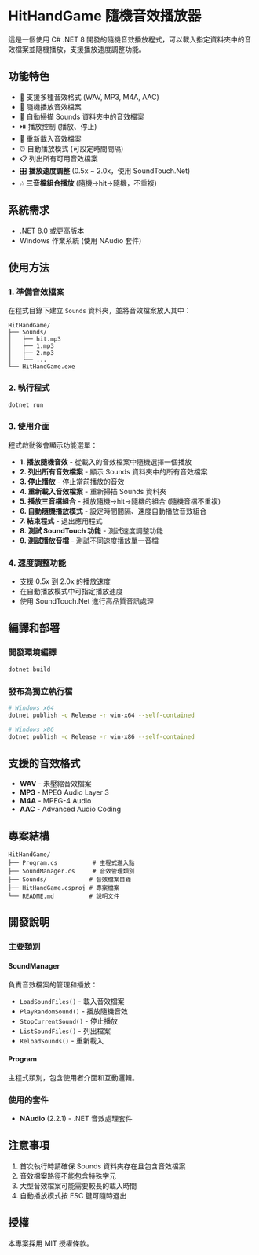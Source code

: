 # HitHandGame 隨機音效播放器

這是一個使用 C# .NET 8 開發的隨機音效播放程式，可以載入指定資料夾中的音效檔案並隨機播放，支援播放速度調整功能。

## 功能特色

- 🎵 支援多種音效格式 (WAV, MP3, M4A, AAC)
- 🎲 隨機播放音效檔案
- 📂 自動掃描 Sounds 資料夾中的音效檔案
- ⏯️ 播放控制 (播放、停止)
- 🔄 重新載入音效檔案
- ⏰ 自動播放模式 (可設定時間間隔)
- 📋 列出所有可用音效檔案
- 🎛️ **播放速度調整** (0.5x ~ 2.0x，使用 SoundTouch.Net)
- 🎶 **三音檔組合播放** (隨機→hit→隨機，不重複)

## 系統需求

- .NET 8.0 或更高版本
- Windows 作業系統 (使用 NAudio 套件)

## 使用方法

### 1. 準備音效檔案
在程式目錄下建立 `Sounds` 資料夾，並將音效檔案放入其中：
```
HitHandGame/
├── Sounds/
│   ├── hit.mp3
│   ├── 1.mp3
│   ├── 2.mp3
│   └── ...
└── HitHandGame.exe
```

### 2. 執行程式
```bash
dotnet run
```

### 3. 使用介面
程式啟動後會顯示功能選單：
- **1. 播放隨機音效** - 從載入的音效檔案中隨機選擇一個播放
- **2. 列出所有音效檔案** - 顯示 Sounds 資料夾中的所有音效檔案
- **3. 停止播放** - 停止當前播放的音效
- **4. 重新載入音效檔案** - 重新掃描 Sounds 資料夾
- **5. 播放三音檔組合** - 播放隨機→hit→隨機的組合 (隨機音檔不重複)
- **6. 自動隨機播放模式** - 設定時間間隔、速度自動播放音效組合
- **7. 結束程式** - 退出應用程式
- **8. 測試 SoundTouch 功能** - 測試速度調整功能
- **9. 測試播放音檔** - 測試不同速度播放單一音檔

### 4. 速度調整功能
- 支援 0.5x 到 2.0x 的播放速度
- 在自動播放模式中可指定播放速度
- 使用 SoundTouch.Net 進行高品質音訊處理

## 編譯和部署

### 開發環境編譯
```bash
dotnet build
```

### 發布為獨立執行檔
```bash
# Windows x64
dotnet publish -c Release -r win-x64 --self-contained

# Windows x86
dotnet publish -c Release -r win-x86 --self-contained
```

## 支援的音效格式

- **WAV** - 未壓縮音效檔案
- **MP3** - MPEG Audio Layer 3
- **M4A** - MPEG-4 Audio
- **AAC** - Advanced Audio Coding

## 專案結構

```
HitHandGame/
├── Program.cs          # 主程式進入點
├── SoundManager.cs     # 音效管理類別
├── Sounds/            # 音效檔案目錄
├── HitHandGame.csproj # 專案檔案
└── README.md          # 說明文件
```

## 開發說明

### 主要類別

#### SoundManager
負責音效檔案的管理和播放：
- `LoadSoundFiles()` - 載入音效檔案
- `PlayRandomSound()` - 播放隨機音效
- `StopCurrentSound()` - 停止播放
- `ListSoundFiles()` - 列出檔案
- `ReloadSounds()` - 重新載入

#### Program
主程式類別，包含使用者介面和互動邏輯。

### 使用的套件

- **NAudio** (2.2.1) - .NET 音效處理套件

## 注意事項

1. 首次執行時請確保 Sounds 資料夾存在且包含音效檔案
2. 音效檔案路徑不能包含特殊字元
3. 大型音效檔案可能需要較長的載入時間
4. 自動播放模式按 ESC 鍵可隨時退出

## 授權

本專案採用 MIT 授權條款。
